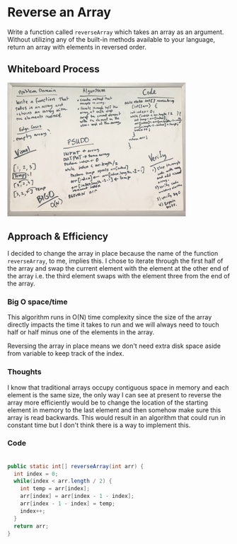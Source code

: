 # Reverse an Array

Write a function called `reverseArray` which takes an array as an argument. Without utilizing any of the built-in methods available to your language, return an array with elements in reversed order.

## Whiteboard Process

[![Whiteboard](./reverse-array-whiteboard.jpg)](./reverse-array-whiteboard.jpg)

<style>
  img {
    max-width: 80%;
  }
</style>

## Approach & Efficiency

I decided to change the array in place because the name of the function `reverseArray`, to me, implies this. I chose to iterate through the first half of the array and swap the current element with the element at the other end of the array i.e. the third element swaps with the element three from the end of the array. 

### Big O space/time

This algorithm runs in O(N) time complexity since the size of the array directly impacts the time it takes to run and we will always need to touch half or half minus one of the elements in the array.

Reversing the array in place means we don't need extra disk space aside from variable to keep track of the index.

### Thoughts

I know that traditional arrays occupy contiguous space in memory and each element is the same size, the only way I can see at present to reverse the array more efficiently would be to change the location of the starting element in memory to the last element and then somehow make sure this array is read backwards. This would result in an algorithm that could run in constant time but I don't think there is a way to implement this.

### Code

```java

public static int[] reverseArray(int arr) {
  int index = 0;
  while(index < arr.length / 2) {
    int temp = arr[index];
    arr[index] = arr[index - 1 - index];
    arr[index - 1 - index] = temp;
    index++;
  }
  return arr;
}

```
